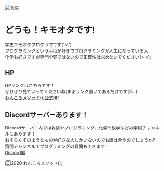 ![言語](https://img.shields.io/badge/Language-C%23%2CC%2B%2B-blue)  
# どうも！キモオタです!  
学生キモオタプログラマです('▽')  
プログラミングという手段が好きでプログラミングが人生になっている人  
化学も好きですが専門分野ではないので正確性は求めないでください(> <);  

## HP
HPリンクはこちらです！  
ぜひぜひ見ていってくださいね(まぁリンク置いてあるだけですが...)  
[わんころメソッド();公式HP](http://mayu-cs.xyz)

## Discordサーバーあります！  
Discordサーバー内では雑談やプログラミング、化学や数学などの学術チャンネルもあります！  
おそらくそのようなものが好きな人しかいないのでお話は合うのでしょうか?  
質問チャンネルでプログラミングの質問もできます！  
[Discord鯖](https://discord.com/invite/TZVTBkk)

Ⓒ2020 わんころメソッド();
